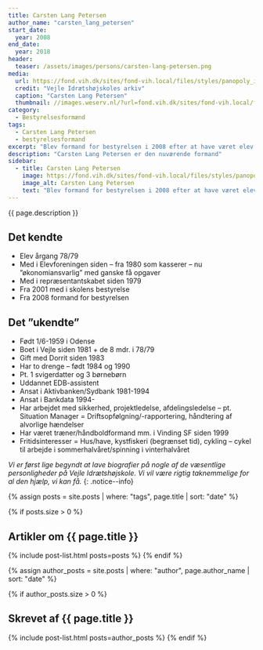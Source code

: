 ```yaml
---
title: Carsten Lang Petersen
author_name: "carsten_lang_petersen"
start_date: 
  year: 2008
end_date:
  year: 2018
header:
  teaser: /assets/images/persons/carsten-lang-petersen.png
media: 
  url: https://fond.vih.dk/sites/fond-vih.local/files/styles/panopoly_image_full/public/general/carsten-lang.jpg
  credit: "Vejle Idrætshøjskoles arkiv"
  caption: "Carsten Lang Petersen"
  thumbnail: //images.weserv.nl/?url=fond.vih.dk/sites/fond-vih.local/files/styles/panopoly_image_full/public/general/carsten-lang.jpg&w=100
category:
  - Bestyrelsesformænd
tags:
  - Carsten Lang Petersen
  - bestyrelsesformand
excerpt: "Blev formand for bestyrelsen i 2008 efter at have været elev i 1978/79 og kasserer i Elevforeningen lige siden."
description: "Carsten Lang Petersen er den nuværende formand"
sidebar:
  - title: Carsten Lang Petersen
    image: https://fond.vih.dk/sites/fond-vih.local/files/styles/panopoly_image_full/public/general/carsten-lang.jpg
    image_alt: Carsten Lang Petersen
    text: "Blev formand for bestyrelsen i 2008 efter at have været elev i 1978/79 og kasserer i Elevforeningen lige siden."
---
```


{{ page.description }}

## Det kendte

- Elev årgang 78/79
- Med i Elevforeningen siden – fra 1980 som kasserer – nu ”økonomiansvarlig” med ganske få opgaver
- Med i repræsentantskabet siden 1979
- Fra 2001 med i skolens bestyrelse
- Fra 2008 formand for bestyrelsen

## Det ”ukendte”

- Født 1/6-1959 i Odense
- Boet i Vejle siden 1981 + de 8 mdr. i 78/79
- Gift med Dorrit siden 1983
- Har to drenge – født 1984 og 1990
- Pt. 1 svigerdatter og 3 børnebørn
- Uddannet EDB-assistent
- Ansat i Aktivbanken/Sydbank 1981-1994
- Ansat i Bankdata 1994-
- Har arbejdet med sikkerhed, projektledelse, afdelingsledelse – pt. Situation Manager = Driftsopfølgning/-rapportering, håndtering af alvorlige hændelser
- Har været træner/håndboldformand mm. i Vinding SF siden 1999
- Fritidsinteresser = Hus/have, kystfiskeri (begrænset tid), cykling – cykel til arbejde i sommerhalvåret/spinning i vinterhalvåret

_Vi er først lige begyndt at lave biografier på nogle af de væsentlige personligheder på Vejle Idrætshøjskole. Vi vil være rigtig taknemmelige for al den hjælp, vi kan få._
{: .notice--info}

{% assign posts = site.posts | where: "tags", page.title | sort: "date" %}

{% if posts.size > 0 %}
## Artikler om {{ page.title }}
{% include post-list.html posts=posts %}
{% endif %}

{% assign author_posts = site.posts | where: "author", page.author_name | sort: "date" %}

{% if author_posts.size > 0 %}
## Skrevet af {{ page.title }}
{% include post-list.html posts=author_posts %}
{% endif %}
